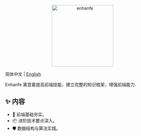 <p align="center">
  <a href="https://heyimaster.github.io/enhanfe">
    <img alt="enhanfe" src="https://walker-markdown.oss-cn-shenzhen.aliyuncs.com/uPic/enhanfe.png" width="200">
  </a>
</p>

简体中文 | [English](./README-en_US.md)

Enhanfe 寓意着提高前端技能，建立完整的知识框架，增强前端能力.

## ✨ 内容

- 🌈 前端基础夯实。
- 📦 进阶技术要点深入。
- 🛡 数据结构与算法实践。

